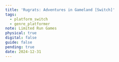 ```yaml
---
title: 'Rugrats: Adventures in Gameland [Switch]'
tags:
  - platform_switch
  - genre_platformer
note: Limited Run Games
physical: true
digital: false
guide: false
pending: true
date: 2024-12-31
---
```

